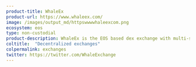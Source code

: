 ```yaml
---
product-title: WhaleEx
product-url: https://www.whaleex.com/
image: /images/output_md/httpswwwwhaleexcom.png
ecosystem: eos
type: non-custodial
product-description: WhaleEx is the EOS based dex exchange with multi-signature smart contracts for decentralized asset custody.
coltitle:  "Decentralized exchanges"
colpermalink: exchanges
twitter: https://twitter.com/WhaleExchange
---
```

